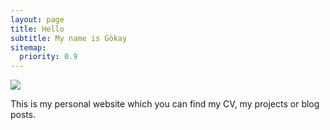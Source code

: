 ```yaml
---
layout: page
title: Hello
subtitle: My name is Gökay
sitemap:
  priority: 0.9
---
```


<img src="{{ '/assets/img/pixelart.png' | prepend: site.baseurl }}" id="about-img">

<div id="describe-text">
	<p>This is my personal website which you can find my CV, my projects or blog posts.</p>
	
</div>
